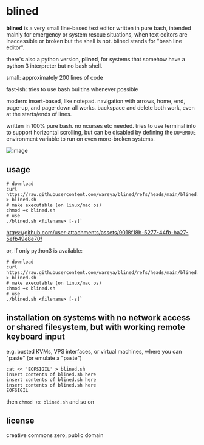 # blined

**blined** is a very small line-based text editor written in pure bash, intended mainly for emergency or system rescue situations, when text editors are inaccessible or broken but the shell is not. blined stands for "bash line editor".

there's also a python version, **plined**, for systems that somehow have a python 3 interpreter but no bash shell.

small: approximately 200 lines of code

fast-ish: tries to use bash builtins whenever possible

modern: insert-based, like notepad. navigation with arrows, home, end, page-up, and page-down all works. backspace and delete both work, even at the starts/ends of lines.

written in 100% pure bash. no ncurses etc needed. tries to use terminal info to support horizontal scrolling, but can be disabled by defining the `DUMBMODE` environment variable to run on even more-broken systems.

![image](https://github.com/user-attachments/assets/f91924e6-4b42-4b87-a4a1-d0c0a0039aff)

## usage

```
# download
curl https://raw.githubusercontent.com/wareya/blined/refs/heads/main/blined.sh > blined.sh
# make executable (on linux/mac os)
chmod +x blined.sh
# use
./blined.sh <filename> [-s]`
```

https://github.com/user-attachments/assets/9018f18b-5277-44fb-ba27-5efb49e8e70f

or, if only python3 is available:

```
# download
curl https://raw.githubusercontent.com/wareya/blined/refs/heads/main/blined.sh > blined.sh
# make executable (on linux/mac os)
chmod +x blined.sh
# use
./blined.sh <filename> [-s]`
```

## installation on systems with no network access or shared filesystem, but with working remote keyboard input

e.g. busted KVMs, VPS interfaces, or virtual machines, where you can "paste" (or emulate a "paste")

```
cat << 'EOFSIGIL' > blined.sh
insert contents of blined.sh here
insert contents of blined.sh here
insert contents of blined.sh here
EOFSIGIL
```

then `chmod +x blined.sh` and so on

## license

creative commons zero, public domain
